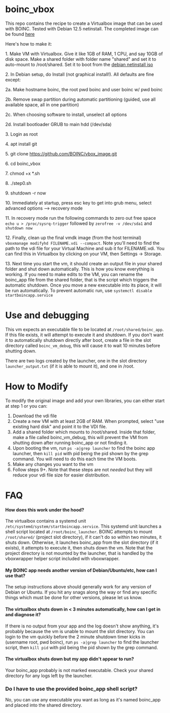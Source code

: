 # boinc_vbox

This repo contains the recipe to create a Virtualbox image that can be used with BOINC. Tested with Debian 12.5 netinstall. The completed image can be found [here](https://boinc.berkeley.edu/dl/vm_image_x64_4.vdi)

Here's how to make it:

1\. Make VM with Virtualbox. Give it like 1GB of RAM, 1 CPU, and say 10GB of disk space. Make a shared folder with folder name "shared" and set it to auto-mount to /root/shared. Set it to boot from the [debian netinstall iso](https://cdimage.debian.org/debian-cd/current/amd64/iso-cd/debian-12.5.0-amd64-netinst.iso)

2\. In Debian setup, do Install (not graphical install!). All defaults are fine except:

  2a\. Make hostname boinc, the root pwd boinc and user boinc w/ pwd boinc

  2b\. Remove swap partition during automatic partitioning (guided, use all available space, all in one partition)
  
  2c\. When choosing software to install, unselect all options
  
  2d\. Install bootloader GRUB to main hdd (/dev/sda)
  
3\. Login as root

4\. apt install git

5\. git clone https://github.com/BOINC/vbox_image.git 

6\. cd boinc_vbox

7\. chmod +x *.sh

8\. ./step0.sh

9\. shutdown -r now

10\. Immediately at startup, press esc key to get into grub menu, select advanced options --> recovery mode

11\. In recovery mode run the following commands to zero out free space `echo u > /proc/sysrq-trigger` followed by `zerofree -v /dev/sda1` and `shutdown now`

12\. Finally, clean up the final vmdk image (from the host terminal) `vboxmanage modifyhd FILENAME.vdi --compact`. Note you'll need to find the path to the vdi file for your Virtual Machine and sub it for FILENAME.vdi. You can find this in Virtualbox by clicking on your VM, then Settings -> Storage.

13\. Next time you start the vm, it should create an output file in your shared folder and shut down automatically. This is how you know everything is working. If you need to make edits to the VM, you can rename the boinc_app file from the shared folder, that is the script which triggers the automatic shutdown. Once you move a new executable into its place, it will be run automatically. To prevent automatic run, use `systemctl disable startboincapp.service`

# Use and debugging

This vm expects an executable file to be located at `/root/shared/boinc_app`. If this file exists, it will attempt to execute it and shutdown. If you don't want it to automatically shutdown directly after boot, create a file in the slot directory called `boinc_vm_debug`, this will cause it to wait 10 minutes before shutting down. 

There are two logs created by the launcher, one in the slot directory `launcher_output.txt` (if it is able to mount it), and one in /root. 

# How to Modify

To modify the original image and add your own libraries, you can either start at step 1 or you can:

1. Download the vdi file
2. Create a new VM with at least 2GB of RAM. When prompted, select "use existing hard disk" and point it to the VDI file.
3. Add a shared folder which mounts to /root/shared. Inside that folder, make a file called boinc_vm_debug, this will prevent the VM from shutting down after running boinc_app or not finding it.
4. Upon booting the vm, run `ps -a|grep launcher` to find the boinc app launcher, then `kill pid` with pid being the pid shown by the grep command. You will need to do this each time the VM boots.
5. Make any changes you want to the vm
6. Follow steps 9+. Note that these steps are not *needed* but they will reduce your vdi file size for easier distribution.

# FAQ
#### How does this work under the hood?
The virtualbox contains a systemd unit `/etc/systemd/system/startboincapp.service`. This systemd unit launches a shell script located at `/root/boinc_launcher`. BOINC attempts to mount `/root/shared/` (project slot directory), if it can't do so within two minutes, it shuts down. Otherwise, it launches boinc_app from the slot directory (if it exists), it attempts to execute it, then shuts down the vm. Note that the project directory is not mounted by the launcher, that is handled by the vboxwrapper helper script included with vboxwrapper.

#### My BOINC app needs another version of Debian/Ubuntu/etc, how can I use that?
The setup instructions above should generally work for any version of Debian or Ubuntu. If you hit any snags along the way or find any specific things which must be done for other versions, please let us know.

#### The virtualbox shuts down in < 3 minutes automatically, how can I get in and diagnose it?

If there is no output from your app and the log doesn't show anything, it's probably because the vm is unable to mount the slot directory. You can login to the vm quickly before the 2 minute shutdown timer kicks in (username root, pwd boinc), run `ps -a|grep launcher` to find the launcher script, then `kill pid` with pid being the pid shown by the grep command.

#### The virtualbox shuts down but my app didn't appear to run?

Your boinc_app probably is not marked executable. Check your shared directory for any logs left by the launcher.

### Do I have to use the provided boinc_app shell script?

No, you can use any executable you want as long as it's named boinc_app and placed into the shared directory.
